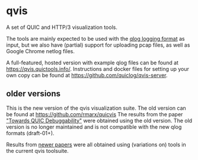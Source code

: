 # qvis

A set of QUIC and HTTP/3 visualization tools. 

The tools are mainly expected to be used with the [qlog logging format](https://github.com/quicwg/qlog/) as input,
but we also have (partial) support for uploading pcap files,
as well as Google Chrome netlog files.

A full-featured, hosted version with example qlog files can be found at https://qvis.quictools.info/.
Instructions and docker files for setting up your own copy can be found at https://github.com/quiclog/qvis-server.


## older versions

This is the new version of the qvis visualization suite.
The old version can be found at https://github.com/rmarx/quicvis
The results from the paper ["Towards QUIC Debuggability"](https://quic.edm.uhasselt.be/) were obtained using the old version.
The old version is no longer maintained and is not compatible with the new qlog formats (draft-01+). 

Results from [newer papers](https://qlog.edm.uhasselt.be/) were all obtained using (variations on) tools in the current qvis toolsuite.
